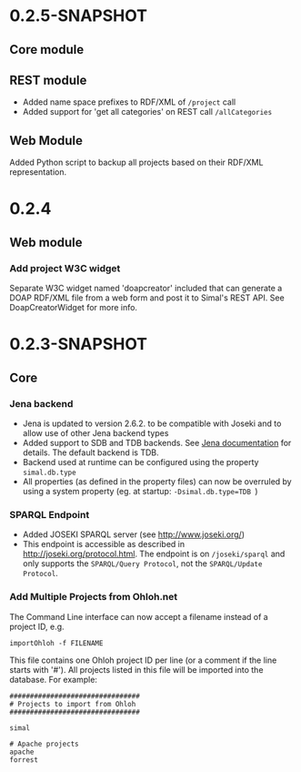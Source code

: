 # 0.2.5-SNAPSHOT #

## Core module ##

## REST module ##

  * Added name space prefixes to RDF/XML of `/project` call
  * Added support for 'get all categories' on REST call `/allCategories`

## Web Module ##

Added Python script to backup all projects based on their RDF/XML representation.

# 0.2.4 #

## Web module ##

### Add project W3C widget ###

Separate W3C widget named 'doapcreator' included that can generate a DOAP RDF/XML file from a web form and post it to Simal's REST API. See DoapCreatorWidget for more info.

# 0.2.3-SNAPSHOT #

## Core ##

### Jena backend ###

  * Jena is updated to version 2.6.2. to be compatible with Joseki and to allow use of other Jena backend types
  * Added support to SDB and TDB backends. See [Jena documentation](http://jena.sourceforge.net/documentation.html) for details. The default backend is TDB.
  * Backend used at runtime can be configured using the property ` simal.db.type `
  * All properties (as defined in the property files) can now be overruled by using a system property (eg. at startup: `-Dsimal.db.type=TDB `)

### SPARQL Endpoint ###

  * Added JOSEKI SPARQL server (see http://www.joseki.org/)
  * This endpoint is accessible as described in http://joseki.org/protocol.html. The endpoint is on `/joseki/sparql` and only supports the `SPARQL/Query Protocol`, not the `SPARQL/Update Protocol`.

### Add Multiple Projects from Ohloh.net ###

The Command Line interface can now accept a filename instead of a project ID, e.g.

```
importOhloh -f FILENAME
```

This file contains one Ohloh project ID per line (or a comment if the line starts with '#'). All projects listed in this file will be imported into the database. For example:

```
################################
# Projects to import from Ohloh
################################

simal

# Apache projects
apache
forrest
```